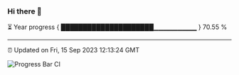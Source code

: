 ### Hi there 👋

⏳ Year progress { █████████████████████▁▁▁▁▁▁▁▁▁ } 70.55 %

---

⏰ Updated on Fri, 15 Sep 2023 12:13:24 GMT

![Progress Bar CI](https://github.com/Shyam-Makwana/GitHub-Actions-Demo/workflows/Progress%20Bar%20CI/badge.svg)
